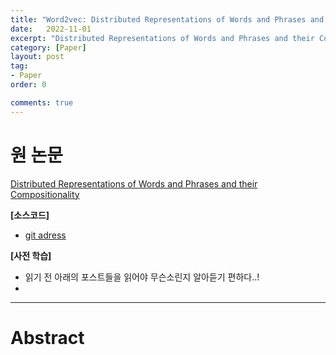 ```yaml
---
title: "Word2vec: Distributed Representations of Words and Phrases and their Compositionalityg 정리"
date:   2022-11-01
excerpt: "Distributed Representations of Words and Phrases and their Compositionality"
category: [Paper]
layout: post
tag:
- Paper
order: 0

comments: true
---
```



   

# 원 논문
[Distributed Representations of Words and Phrases and their Compositionality](https://proceedings.neurips.cc/paper/2013/file/9aa42b31882ec039965f3c4923ce901b-Paper.pdf)    

**[소스코드]**     
* [git adress]()


**[사전 학습]**
* 읽기 전 아래의 포스트들을 읽어야 무슨소린지 알아듣기 편하다..!   
* 

---

# Abstract
